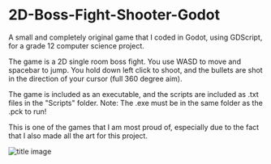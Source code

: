 # 2D-Boss-Fight-Shooter-Godot

A small and completely original game that I coded in Godot, using GDScript, for a grade 12 computer science project. 

The game is a 2D single room boss fight. You use WASD to move and spacebar to jump. You hold down left click to shoot, and the bullets are shot in the direction of your cursor (full 360 degree aim).

The game is included as an executable, and the scripts are included as .txt files in the "Scripts" folder. Note: The .exe must be in the same folder as the .pck to run!

This is one of the games that I am most proud of, especially due to the fact that I also made all the art for this project.

![title image](image.png)


